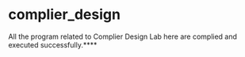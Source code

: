 # complier_design
All the program related to Complier Design Lab here are complied and executed successfully.****
